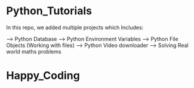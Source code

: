 # Python_Tutorials

In this repo, we added multiple projects which 
Includes:

--> Python Database
--> Python Environment Variables
--> Python File Objects (Working with files)
--> Python Video downloader
--> Solving Real world maths problems

# Happy_Coding
